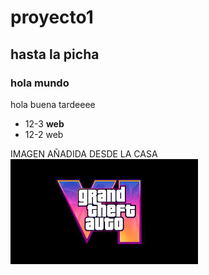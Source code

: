 # proyecto1
## hasta la picha
### hola mundo

hola buena tardeeee
- 12-3 **web**
- 12-2 web


IMAGEN AÑADIDA DESDE LA CASA
![Logo gta](imagenes/download.jpg)
